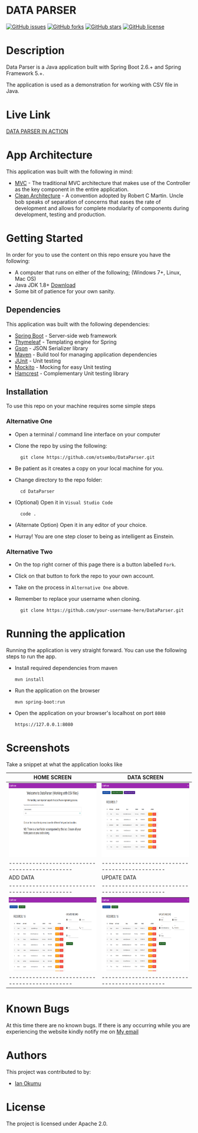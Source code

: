 # DATA PARSER
[![GitHub issues](https://img.shields.io/github/issues/otsembo/DataParser)](https://github.com/otsembo/DataParser/DataParser) [![GitHub forks](https://img.shields.io/github/forks/otsembo/DataParser)](https://github.com/otsembo/DataParser/network) [![GitHub stars](https://img.shields.io/github/stars/otsembo/DataParser)](https://github.com/otsembo/DataParser/stargazers) [![GitHub license](https://img.shields.io/github/license/otsembo/DataParser)](https://github.com/otsembo/DataParser/blob/main/LICENSE)

# Description
Data Parser is a Java application built with Spring Boot 2.6.+ and Spring Framework 5.+.

The application is used as a demonstration for working with CSV file in Java.

# Live Link

[DATA PARSER IN ACTION](https://mysterious-tor-52573.herokuapp.com/)

# App Architecture
This application was built with the following in mind:
- [MVC](https://en.wikipedia.org/wiki/Model%E2%80%93view%E2%80%93controller) - The traditional MVC architecture that makes use of the Controller as the key component in the entire application.
- [Clean Architecture](https://blog.cleancoder.com/uncle-bob/2012/08/13/the-clean-architecture.html) - A convention adopted by Robert C Martin. Uncle bob speaks of separation of concerns that eases the rate of development and allows for complete modularity of components during development, testing and production.

# Getting Started
In order for you to use the content on this repo ensure you have the following:

- A computer that runs on either of the following; (Windows 7+, Linux, Mac OS)
- Java JDK 1.8+ [Download](https://www.oracle.com/java/technologies/javase/javase8u211-later-archive-downloads.html)
- Some bit of patience for your own sanity.

## Dependencies
This application was built with the following dependencies:

- [Spring Boot](https://spring.io/) - Server-side web framework
- [Thymeleaf](https://www.thymeleaf.org/) - Templating engine for Spring
- [Gson](https://github.com/google/gson) - JSON Serializer library
- [Maven](https://maven.apache.org/) - Build tool for managing application dependencies
- [JUnit](https://junit.org/junit5/) - Unit testing
- [Mockito](https://site.mockito.org/) - Mocking for easy Unit testing
- [Hamcrest](http://hamcrest.org/) - Complementary Unit testing library


## Installation

To use this repo on your machine requires some simple steps

### Alternative One

- Open a terminal / command line interface on your computer
- Clone the repo by using the following:

        git clone https://github.com/otsembo/DataParser.git

- Be patient as it creates a copy on your local machine for you.
- Change directory to the repo folder:

        cd DataParser

- (Optional) Open it in ``Visual Studio Code``

        code .

- (Alternate Option) Open it in any editor of your choice.
- Hurray! You are one step closer to being as intelligent as Einstein.

### Alternative Two

- On the top right corner of this page there is a button labelled ``Fork``.
- Click on that button to fork the repo to your own account.
- Take on the process in ``Alternative One`` above.
- Remember to replace your username when cloning.

        git clone https://github.com/your-username-here/DataParser.git

# Running the application

Running the application is very straight forward. You can use the following steps to run the app.

- Install required dependencies from maven

      mvn install
- Run the application on the browser

      mvn spring-boot:run

- Open the application on your browser's localhost on port ``8080``
    
      https://127.0.0.1:8080

# Screenshots

Take a snippet at what the application looks like

| HOME SCREEN                                     | DATA SCREEN                                        |
|-------------------------------------------------|----------------------------------------------------|
| <img src="screens/home.png" height="200px">     | <img src="screens/load_data.png" height="200px">   |
| ---------------------------------------------   | ---------------------------------------------      |
| ADD DATA                                        | UPDATE DATA                                        |
| ---------------------------------------------   | ---------------------------------------------      |
| <img src="screens/add_data.png" height="200px"> | <img src="screens/update_data.png" height="200px"> |
| ---------------------------------------------   | ---------------------------------------------      |
# Known Bugs
At this time there are no known bugs. If there is any occurring while you are experiencing the website kindly notify me on [My email](mailto:okumu.otsembo@gmail.com)
# Authors
This project was contributed to by:
- [Ian Okumu](https://github.com/otsembo/)

# License
The project is licensed under Apache 2.0.